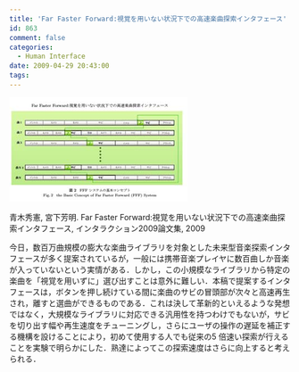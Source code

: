 ```yaml
---
title: 'Far Faster Forward:視覚を用いない状況下での高速楽曲探索インタフェース'
id: 863
comment: false
categories:
  - Human Interface
date: 2009-04-29 20:43:00
tags:
---
```


[![fff-thumb](/wp-content/uploads/2015/04/fff-thumb.jpg)](/wp-content/uploads/2015/04/fff-thumb.jpg)



青木秀憲, 宮下芳明. Far Faster Forward:視覚を用いない状況下での高速楽曲探索インタフェース, インタラクション2009論文集, 2009

今日，数百万曲規模の膨大な楽曲ライブラリを対象とした未来型音楽探索インタフェースが多く提案されているが，一般には携帯音楽プレイヤに数百曲しか音楽が入っていないという実情がある．しかし，この小規模なライブラリから特定の楽曲を「視覚を用いずに」選び出すことは意外に難しい．本稿で提案するインタフェースは，ボタンを押し続けている間に楽曲のサビの冒頭部が次々と高速再生され，離すと選曲ができるものである．これは決して革新的といえるような発想ではなく，大規模なライブラリに対応できる汎用性を持つわけでもないが，サビを切り出す幅や再生速度をチューニングし，さらにユーザの操作の遅延を補正する機構を設けることにより，初めて使用する人でも従来の5 倍速い探索が行えることを実験で明らかにした．熟達によってこの探索速度はさらに向上すると考えられる．

